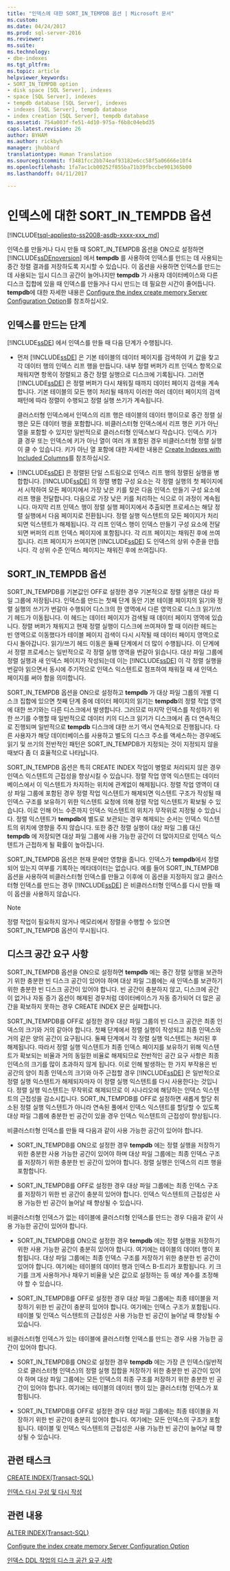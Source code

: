 ```yaml
---
title: "인덱스에 대한 SORT_IN_TEMPDB 옵션 | Microsoft 문서"
ms.custom: 
ms.date: 04/24/2017
ms.prod: sql-server-2016
ms.reviewer: 
ms.suite: 
ms.technology:
- dbe-indexes
ms.tgt_pltfrm: 
ms.topic: article
helpviewer_keywords:
- SORT_IN_TEMPDB option
- disk space [SQL Server], indexes
- space [SQL Server], indexes
- tempdb database [SQL Server], indexes
- indexes [SQL Server], tempdb database
- index creation [SQL Server], tempdb database
ms.assetid: 754a003f-fe51-4d10-975a-f6b8c04ebd35
caps.latest.revision: 26
author: BYHAM
ms.author: rickbyh
manager: jhubbard
translationtype: Human Translation
ms.sourcegitcommit: f3481fcc2bb74eaf93182e6cc58f5a06666e10f4
ms.openlocfilehash: 1fa7ac1cb00252f855ba71b39fbccbe901365b00
ms.lasthandoff: 04/11/2017

---
```

# <a name="sortintempdb-option-for-indexes"></a>인덱스에 대한 SORT_IN_TEMPDB 옵션
[!INCLUDE[tsql-appliesto-ss2008-asdb-xxxx-xxx_md](../../includes/tsql-appliesto-ss2016-asdb-xxxx-xxx-md.md)]

  인덱스를 만들거나 다시 만들 때 SORT_IN_TEMPDB 옵션을 ON으로 설정하면 [!INCLUDE[ssDEnoversion](../../includes/ssdenoversion-md.md)] 에서 **tempdb** 를 사용하여 인덱스를 만드는 데 사용되는 중간 정렬 결과를 저장하도록 지시할 수 있습니다. 이 옵션을 사용하면 인덱스를 만드는 데 사용되는 임시 디스크 공간이 늘어나지만 **tempdb** 가 사용자 데이터베이스와 다른 디스크 집합에 있을 때 인덱스를 만들거나 다시 만드는 데 필요한 시간이 줄어듭니다. **tempdb**에 대한 자세한 내용은 [Configure the index create memory Server Configuration Option](../../database-engine/configure-windows/configure-the-index-create-memory-server-configuration-option.md)를 참조하십시오.  
  
## <a name="phases-of-index-building"></a>인덱스를 만드는 단계  
 [!INCLUDE[ssDE](../../includes/ssde-md.md)] 에서 인덱스를 만들 때 다음 단계가 수행됩니다.  
  
-   먼저 [!INCLUDE[ssDE](../../includes/ssde-md.md)] 은 기본 테이블의 데이터 페이지를 검색하여 키 값을 찾고 각 데이터 행의 인덱스 리프 행을 만듭니다. 내부 정렬 버퍼가 리프 인덱스 항목으로 채워지면 항목이 정렬되고 중간 정렬 실행으로 디스크에 기록됩니다. 그러면 [!INCLUDE[ssDE](../../includes/ssde-md.md)] 은 정렬 버퍼가 다시 채워질 때까지 데이터 페이지 검색을 계속합니다. 기본 테이블의 모든 행이 처리될 때까지 이러한 여러 데이터 페이지의 검색 패턴에 따라 정렬이 수행되고 정렬 실행 쓰기가 계속됩니다.  
  
     클러스터형 인덱스에서 인덱스의 리프 행은 테이블의 데이터 행이므로 중간 정렬 실행은 모든 데이터 행을 포함합니다. 비클러스터형 인덱스에서 리프 행은 키가 아닌 열을 포함할 수 있지만 일반적으로 클러스터형 인덱스보다 작습니다. 인덱스 키가 클 경우 또는 인덱스에 키가 아닌 열이 여러 개 포함된 경우 비클러스터형 정렬 실행이 클 수 있습니다. 키가 아닌 열 포함에 대한 자세한 내용은 [Create Indexes with Included Columns](../../relational-databases/indexes/create-indexes-with-included-columns.md)를 참조하십시오.  
  
-   [!INCLUDE[ssDE](../../includes/ssde-md.md)] 은 정렬된 단일 스트림으로 인덱스 리프 행의 정렬된 실행을 병합합니다. [!INCLUDE[ssDE](../../includes/ssde-md.md)] 의 정렬 병합 구성 요소는 각 정렬 실행의 첫 페이지에서 시작하여 모든 페이지에서 가장 낮은 키를 찾은 다음 인덱스 만들기 구성 요소에 리프 행을 전달합니다. 다음으로 가장 낮은 키를 처리하는 식으로 이 과정이 계속됩니다. 마지막 리프 인덱스 행이 정렬 실행 페이지에서 추출되면 프로세스는 해당 정렬 실행에서 다음 페이지로 전환됩니다. 정렬 실행 익스텐트의 모든 페이지가 처리되면 익스텐트가 해제됩니다. 각 리프 인덱스 행이 인덱스 만들기 구성 요소에 전달되면 버퍼의 리프 인덱스 페이지에 포함됩니다. 각 리프 페이지는 채워진 후에 쓰여집니다. 리프 페이지가 쓰여지면 [!INCLUDE[ssDE](../../includes/ssde-md.md)] 도 인덱스의 상위 수준을 만듭니다. 각 상위 수준 인덱스 페이지는 채워진 후에 쓰여집니다.  
  
## <a name="sortintempdb-option"></a>SORT_IN_TEMPDB 옵션  
 SORT_IN_TEMPDB를 기본값인 OFF로 설정한 경우 기본적으로 정렬 실행은 대상 파일 그룹에 저장됩니다. 인덱스를 만드는 첫째 단계 동안 기본 테이블 페이지의 읽기와 정렬 실행의 쓰기가 번갈아 수행되어 디스크의 한 영역에서 다른 영역으로 디스크 읽기/쓰기 헤드가 이동됩니다. 이 헤드는 데이터 페이지가 검색될 때 데이터 페이지 영역에 있습니다. 정렬 버퍼가 채워지고 현재 정렬 실행이 디스크에 쓰여져야 할 때 이러한 헤드는 빈 영역으로 이동했다가 테이블 페이지 검색이 다시 시작될 때 데이터 페이지 영역으로 다시 돌아갑니다. 읽기/쓰기 헤드 이동은 둘째 단계에서 더 많이 수행됩니다. 이 단계에서 정렬 프로세스는 일반적으로 각 정렬 실행 영역을 번갈아 읽습니다. 대상 파일 그룹에 정렬 실행과 새 인덱스 페이지가 작성되는데 이는 [!INCLUDE[ssDE](../../includes/ssde-md.md)] 이 각 정렬 실행을 번갈아 읽으면서 동시에 주기적으로 인덱스 익스텐트로 점프하여 채워질 때 새 인덱스 페이지를 써야 함을 의미합니다.  
  
 SORT_IN_TEMPDB 옵션을 ON으로 설정하고 **tempdb** 가 대상 파일 그룹의 개별 디스크 집합에 있으면 첫째 단계 중에 데이터 페이지의 읽기는 **tempdb**의 정렬 작업 영역에 대한 쓰기와는 다른 디스크에서 발생합니다. 그러므로 마지막 인덱스를 작성하기 위한 쓰기를 수행할 때 일반적으로 데이터 키의 디스크 읽기가 디스크에서 좀 더 연속적으로 진행되며 일반적으로 **tempdb** 디스크에 대한 쓰기 역시 연속적으로 진행됩니다. 다른 사용자가 해당 데이터베이스를 사용하고 별도의 디스크 주소를 액세스하는 경우에도 읽기 및 쓰기의 전반적인 패턴은 SORT_IN_TEMPDB가 지정되는 것이 지정되지 않을 때보다 좀 더 효율적으로 나타납니다.  
  
 SORT_IN_TEMPDB 옵션은 특히 CREATE INDEX 작업이 병렬로 처리되지 않은 경우 인덱스 익스텐트의 근접성을 향상시킬 수 있습니다. 정렬 작업 영역 익스텐트는 데이터베이스에서 이 익스텐트가 차지하는 위치에 관계없이 해제됩니다. 정렬 작업 영역이 대상 파일 그룹에 포함된 경우 정렬 작업 익스텐트가 해제되면 익스텐트 구조가 작성될 때 인덱스 구조를 보유하기 위한 익스텐트 요청에 의해 정렬 작업 익스텐트가 확보될 수 있습니다. 이로 인해 어느 수준까지 인덱스 익스텐트의 위치가 무작위로 지정될 수 있습니다. 정렬 익스텐트가 **tempdb**에 별도로 보관되는 경우 해제되는 순서는 인덱스 익스텐트의 위치에 영향을 주지 않습니다. 또한 중간 정렬 실행이 대상 파일 그룹 대신 **tempdb** 에 저장되면 대상 파일 그룹에 사용 가능한 공간이 더 많아지므로 인덱스 익스텐트가 근접하게 될 확률이 높아집니다.  
  
 SORT_IN_TEMPDB 옵션은 현재 문에만 영향을 줍니다. 인덱스가 **tempdb**에서 정렬되어 있는지 여부를 기록하는 메타데이터는 없습니다. 예를 들어 SORT_IN_TEMPDB 옵션을 사용하여 비클러스터형 인덱스를 만들고 이후에 이 옵션을 지정하지 않고 클러스터형 인덱스를 만드는 경우 [!INCLUDE[ssDE](../../includes/ssde-md.md)] 은 비클러스터형 인덱스를 다시 만들 때 이 옵션을 사용하지 않습니다.  
  
> [!NOTE]  
>  정렬 작업이 필요하지 않거나 메모리에서 정렬을 수행할 수 있으면 SORT_IN_TEMPDB 옵션이 무시됩니다.  
  
## <a name="disk-space-requirements"></a>디스크 공간 요구 사항  
 SORT_IN_TEMPDB 옵션을 ON으로 설정하면 **tempdb** 에는 중간 정렬 실행을 보관하기 위한 충분한 빈 디스크 공간이 있어야 하며 대상 파일 그룹에는 새 인덱스를 보관하기 위한 충분한 빈 디스크 공간이 있어야 합니다. 빈 공간이 충분하지 않고, 디스크에 공간이 없거나 자동 증가 옵션이 해제된 경우처럼 데이터베이스가 자동 증가되어 더 많은 공간을 확보하지 못하는 경우 CREATE INDEX 문은 실패합니다.  
  
 SORT_IN_TEMPDB를 OFF로 설정한 경우 대상 파일 그룹의 빈 디스크 공간은 최종 인덱스의 크기와 거의 같아야 합니다. 첫째 단계에서 정렬 실행이 작성되고 최종 인덱스와 거의 같은 양의 공간이 요구됩니다. 둘째 단계에서 각 정렬 실행 익스텐트는 처리된 후 해제됩니다. 따라서 정렬 실행 익스텐트가 최종 인덱스 페이지를 보유하기 위해 익스텐트가 확보되는 비율과 거의 동일한 비율로 해제되므로 전반적인 공간 요구 사항은 최종 인덱스의 크기를 많이 초과하지 않게 됩니다. 이로 인해 발생하는 한 가지 부작용은 빈 공간의 양이 최종 인덱스의 크기와 아주 근접할 경우 [!INCLUDE[ssDE](../../includes/ssde-md.md)] 은 일반적으로 정렬 실행 익스텐트가 해제되자마자 이 정렬 실행 익스텐트를 다시 사용한다는 것입니다. 정렬 실행 익스텐트는 무작위로 해제되므로 이 시나리오에 해당하는 인덱스 익스텐트의 근접성을 감소시킵니다. SORT_IN_TEMPDB를 OFF로 설정하면 새롭게 할당 취소된 정렬 실행 익스텐트가 아니라 연속된 풀에서 인덱스 익스텐트를 할당할 수 있도록 대상 파일 그룹에 충분한 빈 공간이 있을 경우 인덱스 익스텐트의 근접성이 향상됩니다.  
  
 비클러스터형 인덱스를 만들 때 다음과 같이 사용 가능한 공간이 있어야 합니다.  
  
-   SORT_IN_TEMPDB를 ON으로 설정한 경우 **tempdb** 에는 정렬 실행을 저장하기 위한 충분한 사용 가능한 공간이 있어야 하며 대상 파일 그룹에는 최종 인덱스 구조를 저장하기 위한 충분한 빈 공간이 있어야 합니다. 정렬 실행은 인덱스의 리프 행을 포함합니다.  
  
-   SORT_IN_TEMPDB를 OFF로 설정한 경우 대상 파일 그룹에는 최종 인덱스 구조를 저장하기 위한 빈 공간이 충분히 있어야 합니다. 인덱스 익스텐트의 근접성은 사용 가능한 빈 공간이 늘어날 때 향상될 수 있습니다.  
  
 비클러스터형 인덱스가 없는 테이블에 클러스터형 인덱스를 만드는 경우 다음과 같이 사용 가능한 공간이 있어야 합니다.  
  
-   SORT_IN_TEMPDB를 ON으로 설정한 경우 **tempdb** 에는 정렬 실행을 저장하기 위한 사용 가능한 공간이 충분히 있어야 합니다. 여기에는 테이블의 데이터 행이 포함됩니다. 대상 파일 그룹에는 최종 인덱스 구조를 저장하기 위한 충분한 빈 공간이 있어야 합니다. 여기에는 테이블의 데이터 행과 인덱스 B-트리가 포함됩니다. 키 크기를 크게 사용하거나 채우기 비율을 낮은 값으로 설정하는 등 예상 계수를 조정해야 할 수 있습니다.  
  
-   SORT_IN_TEMPDB를 OFF로 설정한 경우 대상 파일 그룹에는 최종 테이블을 저장하기 위한 빈 공간이 충분히 있어야 합니다. 여기에는 인덱스 구조가 포함됩니다. 테이블 및 인덱스 익스텐트의 근접성은 사용 가능한 빈 공간이 늘어날 때 향상될 수 있습니다.  
  
 비클러스터형 인덱스가 있는 테이블에 클러스터형 인덱스를 만드는 경우 사용 가능한 공간이 있어야 합니다.  
  
-   SORT_IN_TEMPDB를 ON으로 설정한 경우 **tempdb** 에는 가장 큰 인덱스(일반적으로 클러스터형 인덱스)의 정렬 실행 집합을 저장하기 위한 충분한 빈 공간이 있어야 하며 대상 파일 그룹에는 모든 인덱스의 최종 구조를 저장하기 위한 충분한 빈 공간이 있어야 합니다. 여기에는 테이블의 데이터 행이 있는 클러스터형 인덱스가 포함됩니다.  
  
-   SORT_IN_TEMPDB를 OFF로 설정한 경우 대상 파일 그룹에는 최종 테이블을 저장하기 위한 빈 공간이 충분히 있어야 합니다. 여기에는 모든 인덱스의 구조가 포함됩니다. 테이블 및 인덱스 익스텐트의 근접성은 사용 가능한 빈 공간이 늘어날 때 향상될 수 있습니다.  
  
## <a name="related-tasks"></a>관련 태스크  
 [CREATE INDEX&#40;Transact-SQL&#41;](../../t-sql/statements/create-index-transact-sql.md)  
  
 [인덱스 다시 구성 및 다시 작성](../../relational-databases/indexes/reorganize-and-rebuild-indexes.md)  
  
## <a name="related-content"></a>관련 내용  
 [ALTER INDEX&#40;Transact-SQL&#41;](../../t-sql/statements/alter-index-transact-sql.md)  
  
 [Configure the index create memory Server Configuration Option](../../database-engine/configure-windows/configure-the-index-create-memory-server-configuration-option.md)  
  
 [인덱스 DDL 작업의 디스크 공간 요구 사항](../../relational-databases/indexes/disk-space-requirements-for-index-ddl-operations.md)  
  
  

